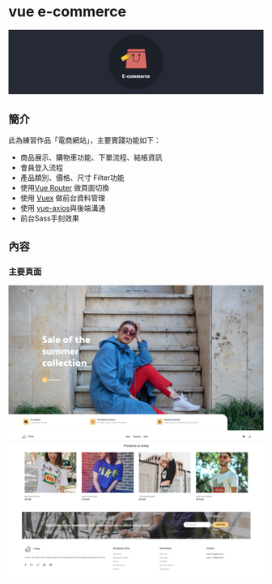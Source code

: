 # vue e-commerce
![產品頁面](https://github.com/destiny5420/vue-eCommerce/blob/develop/page_source/banner.png)

## 簡介
此為練習作品「電商網站」，主要實踐功能如下：
* 商品展示、購物車功能、下單流程、結帳資訊
* 會員登入流程
* 產品類別、價格、尺寸 Filter功能
* 使用[Vue Router](https://router.vuejs.org) 做頁面切換
* 使用 [Vuex](https://vuex.vuejs.org) 做前台資料管理
* 使用 [vue-axios](https://www.npmjs.com/package/vue-axios)與後端溝通
* 前台Sass手刻效果

## 內容
### 主要頁面
![主要頁面-1](https://github.com/destiny5420/vue-eCommerce/blob/develop/page_source/pic_01.png)
![主要頁面-2](https://github.com/destiny5420/vue-eCommerce/blob/develop/page_source/pic_02.png)
